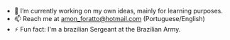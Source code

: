 - 🔭 I’m currently working on my own ideas, mainly for learning purposes.
- 📫 Reach me at amon_foratto@hotmail.com (Portuguese/English)
- ⚡ Fun fact: I'm a brazilian Sergeant at the Brazilian Army.
